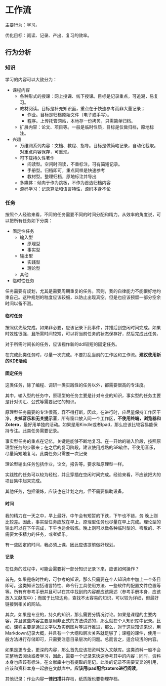 # 工作流

主要行为：学习。

优化目标：阅读、记录、产出、复习的效率。

## 行为分析

### 知识

学习的内容可以大致分为：
- 课程内容
    - 各种形式的授课：网上授课、线下授课。目标是记录重点，可追溯，易复习。
    - 教材阅读。目标是补充知识面，重点在于快速参考而非大量记录；
        - 作业。目标是归档原始文件（电子或手写）。
        - 程序。上传托管网站，本地存一份拷贝，只需简单归档。
    - 扩展内容：论文、项目等。一般是临时性质，目标是仅做归档，原地标注。
- 兴趣
    - 万维网系列内容：文档、教程、指导。目标是做简略记录，自动化截取。对重点内容保存，可重现。
    - 可下载持久性著作
        - 阅读型。空闲时阅读，不重标注，可有简短记录。
        - 手册型。归档即可，重点同样是快速参考
        - 教材型。整理归档，原地标注并导出
    - 多媒体：倾向于作为跳板，不作为首选归档内容
    - 源码学习：记录算法和语言特性，源码本身不论

### 任务

按照个人经验来看，不同的任务需要不同的时间分配和精力。从效率的角度说，可以把所有任务如下分类：

- 固定性任务
    - 输入型
        - 原理型
        - 事实型
    - 输出型
        - 实践型
        - 理论型
    - 其他
- 临时性任务

任务需要有规划，尤其是需要周期重复的任务。否则，我的自律能力不能很好地约束自己。这种规划的粒度应该较细，以防止出现真空。但是也应该预留一部分空余时间以备不测。

#### 临时任务

按照优先级完成。如果非必要，应该记录下此事件，并推后到空闲时间完成。如果时效性很强，且所需时间较短，可以将当前任务的状态保存好，然后完成此任务。

对于所需时间长的任务，应该视作新的ddl较短的固定任务。

在完成此类任务时，尽量一次完成。不要打乱当前的工作区和工作流。**建议使用新的KDE活动**

#### 固定任务

这类任务，除了编程、调研一类实践性的任务以外，都需要很高的专注度。

其中，输入型的任务中，原理型的任务主要是针对专业的知识，事实型的任务主要是针对词汇、公式等需要记忆的知识。

原理型任务需要的专注很高，容不得打断，因此，在进行时，应尽量保持工作区干净，**关掉音乐和无关提示音**，所有窗口放入同一个工作区，**不使用终端，浏览器和Zotero**，最好用单独的活动。如果是用Kindle或者Ipad，那么应该比较容易能保持专注。此类任务需要记录。

事实型任务的重点在记忆，关键是能够不断地复习。在一开始的输入阶段，按照原理型任务的步骤来；在之后的复习阶段，建议使用成熟的SR软件。不使用音乐，尽量简短地复习。此类任务只需要一次记录

理论型输出任务包括作业，论文，报告等。要求和原理型一样。

实践性的任务可以较为轻松，并且穿插在空闲时间完成。经验来看，不应该把大的项目集中起来完成。

其他任务，包括锻炼，应该也在计划之内，但不需要借助设备。

#### 时间

我的精力在一天之中，早上最好，中午会有短暂的下跌，下午也不错，务
晚上则比较差。因此，事实型任务应放在早上，原理型任务也尽量在早上完成。理论型的输出可以在下午完成，下午也适合锻炼。晚上则可以做各种临时型的、零散的、不需要太多精力的任务，或者娱乐。

有一些固定的时间，我必须上课，因此应该提前做好规划。

#### 记录

在任务的过程中，可能会需要将一部分知识记录下来，应该如何操作？

首先，如果是临时性的，可参考的知识，那么只需要在个人知识库中加上一个条目即可。这类知识包括语言特性、命令行工具使用方法、一些软件的配置文件位置等等。所有有参考手册并且可以在其中找到的内容都应该简述（参考手册本身，应该放入文献库中）；而属于比较边角，查找不太容易的知识，可以较为详细，但最好链接到相关的网站。

其次，如果是专业的，持久的知识，那么需要分情况讨论。如果是课程的主要内容，并且这些内容主要是用非正式的方法讲述的，那么就在个人知识库中记录。比如，课程主要是通过文字以及实例图片等进行推进，那么，对于这些知识来说，用Markdown记录大概，并且有一个大纲和层次关系就足够了；课程的课件，使用一般方法进行存储即可，只需要注意目录层次的问题。总而言之，适合较浅的内容。

如果是更专业，更深的内容，那么首先应该把资料放入文献库。这类资料一般不会完整地去阅读或者学习，因此，需要一个记录来快速参考其中的内容；同时，资料本身也应该有标注，在文献库中也有提取的笔记。此类的记录不需要交叉的引用，应该和资料本身一起放在文献库中。**应该用ipad配合zotero进行阅读**。

其他记录：作业内容**一律扫描**并存档，纸质版也要物理存档。